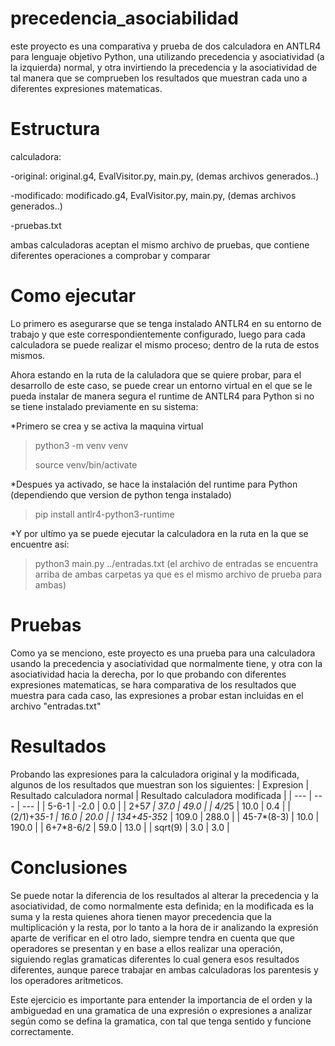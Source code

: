 # precedencia_asociabilidad
este proyecto es una comparativa y prueba de dos calculadora en ANTLR4 para lenguaje objetivo Python, una utilizando precedencia y asociatividad (a la izquierda) normal, y otra invirtiendo la precedencia y la asociatividad de tal manera que se comprueben los resultados que muestran cada uno a diferentes expresiones matematicas.

# Estructura
calculadora:

-original:
    original.g4,
    EvalVisitor.py,
    main.py,
    (demas archivos generados..)
    
-modificado:
    modificado.g4,
    EvalVisitor.py,
    main.py,
    (demas archivos generados..)
    
  -pruebas.txt

ambas calculadoras aceptan el mismo archivo de pruebas, que contiene diferentes operaciones a comprobar y comparar 

# Como ejecutar
Lo primero es asegurarse que se tenga instalado ANTLR4 en su entorno de trabajo y que este correspondientemente configurado, luego para cada calculadora se puede realizar el mismo proceso; dentro de la ruta de estos mismos.

Ahora estando en la ruta de la caluladora que se quiere probar, para el desarrollo de este caso, se puede crear un entorno virtual en el que se le pueda instalar de manera segura el runtime de ANTLR4 para Python si no se tiene instalado previamente en su sistema:

*Primero se crea y se activa la maquina virtual
>python3 -m venv venv
>
>source venv/bin/activate

*Despues ya activado, se hace la instalación del runtime para Python (dependiendo que version de python tenga instalado)
>pip install antlr4-python3-runtime

*Y por ultímo ya se puede ejecutar la calculadora en la ruta en la que se encuentre así:

>python3 main.py ../entradas.txt (el archivo de entradas se encuentra arriba de ambas carpetas ya que es el mismo archivo de prueba para ambas)

# Pruebas
Como ya se menciono, este proyecto es una prueba para una calculadora usando la precedencia y asociatividad que normalmente tiene, y otra con la asociatividad hacia la derecha, por lo que probando con diferentes expresiones matematicas, se hara comparativa de los resultados que muestra para cada caso, las expresiones a probar estan incluidas en el archivo "entradas.txt"

# Resultados
Probando las expresiones para la calculadora original y la modificada, algunos de los resultados que muestran son los siguientes:
| Expresion | Resultado calculadora normal | Resultado calculadora modificada |
| --- | --- | --- |
| 5-6-1 | -2.0 | 0.0 |
| 2+5*7 | 37.0 | 49.0 |
| 4/2*5 | 10.0 | 0.4 |
| (2/1)+3*5-1 | 16.0 | 20.0 |
| 134+45-35*2 | 109.0 | 288.0 |
| 45-7*(8-3) | 10.0 | 190.0 |
| 6+7*8-6/2 | 59.0 | 13.0 |
| sqrt(9) | 3.0 | 3.0 |

# Conclusiones
Se puede notar la diferencia de los resultados al alterar la precedencia y la asociatividad, de como normalmente esta definida; en la modificada es la suma y la resta quienes ahora tienen mayor precedencia que la multiplicación y la resta, por lo tanto a la hora de ir analizando la expresión aparte de verificar en el otro lado, siempre tendra en cuenta que que operadores se presentan y en base a ellos realizar una operación, siguiendo reglas gramaticas diferentes lo cual genera esos resultados diferentes, aunque parece trabajar en ambas calculadoras los parentesis y los operadores aritmeticos.

Este ejercicio es importante para entender la importancia de el orden y la ambiguedad en una gramatica de una expresión o expresiones a analizar según como se defina la gramatica, con tal que tenga sentido y funcione correctamente.


    
  
